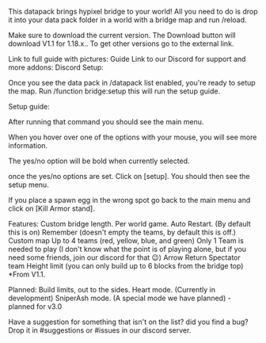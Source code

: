 This datapack brings hypixel bridge to your world! All you need to do is drop it into your data pack folder in a world with a bridge map and run /reload.

Make sure to download the current version. The Download button will download V1.1 for 1.18.x.. To get other versions go to the external link.

Link to full guide with pictures: Guide
Link to our Discord for support and more addons: Discord
Setup:

Once you see the data pack in /datapack list enabled, you're ready to setup the map. Run /function bridge:setup this will run the setup guide.

Setup guide:

After running that command you should see the main menu.


When you hover over one of the options with your mouse, you will see more information.

The yes/no option will be bold when currently selected.

once the yes/no options are set. Click on [​setup]. You should then see the setup menu.

If you place a spawn egg in the wrong spot go back to the main menu and click on [​Kill Armor stand].

Features:
Custom bridge length.
Per world game.
Auto Restart. (By default this is on)
Remember (doesn't empty the teams, by default this is off.)
Custom map
Up to 4 teams (red, yellow, blue, and green) Only 1 Team is needed to play (I don't know what the point is of playing alone, but if you need some friends, join our discord for that 😉)
Arrow Return
Spectator team
Height limit (you can only build up to 6 blocks from the bridge top) *From V1.1.

Planned:
Build limits, out to the sides.
Heart mode. (Currently in development)
SniperAsh mode. (A special mode we have planned) - planned for v3.0

Have a suggestion for something that isn't on the list? did you find a bug? Drop it in #suggestions or #issues in our discord server.
